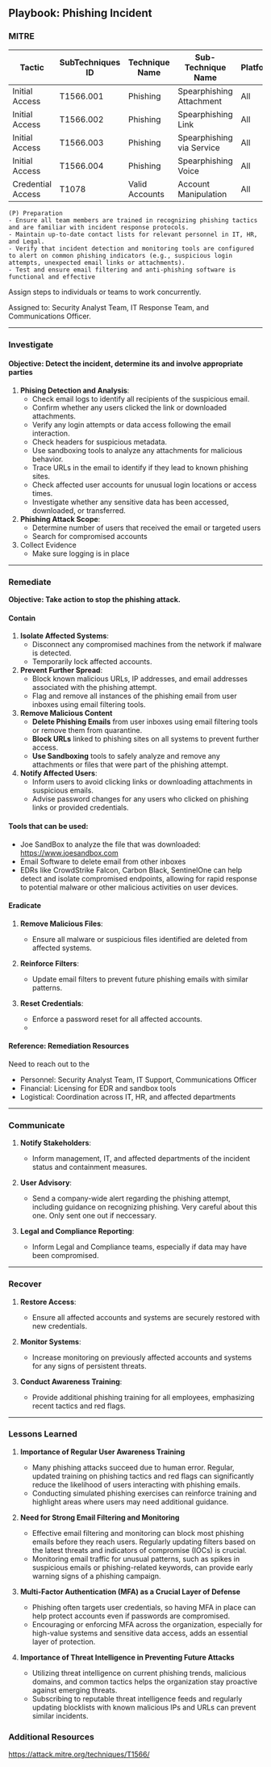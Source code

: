 ## Playbook: Phishing Incident

### MITRE

| Tactic         | SubTechniques ID | Technique Name      | Sub-Technique Name           | Platforms | Permissions Required |
| -------------- | ------------ | ------------------- | ---------------------------- | --------- | --------------------- |
| Initial Access | T1566.001        | Phishing           | Spearphishing Attachment     | All       | User-level            |
| Initial Access | T1566.002        | Phishing           | Spearphishing Link           | All       | User-level            |
| Initial Access | T1566.003        | Phishing           |  Spearphishing via Service    | All       | User-level            |
| Initial Access | T1566.004        | Phishing           | Spearphishing Voice           | All       | User-level            |
| Credential Access | T1078    | Valid Accounts     | Account Manipulation         | All       | User-level            |

```
(P) Preparation
- Ensure all team members are trained in recognizing phishing tactics and are familiar with incident response protocols.
- Maintain up-to-date contact lists for relevant personnel in IT, HR, and Legal.
- Verify that incident detection and monitoring tools are configured to alert on common phishing indicators (e.g., suspicious login attempts, unexpected email links or attachments).
- Test and ensure email filtering and anti-phishing software is functional and effective
```

Assign steps to individuals or teams to work concurrently.

Assigned to: Security Analyst Team, IT Response Team, and Communications Officer.

--------------
### Investigate
#### Objective: Detect the incident, determine its and involve appropriate parties

1. **Phising Detection and Analysis**: 
   * Check email logs to identify all recipients of the suspicious email.
   * Confirm whether any users clicked the link or downloaded attachments.
   * Verify any login attempts or data access following the email interaction.
   * Check headers for suspicious metadata.
   * Use sandboxing tools to analyze any attachments for malicious behavior.
   * Trace URLs in the email to identify if they lead to known phishing sites.
   * Check affected user accounts for unusual login locations or access times.
   * Investigate whether any sensitive data has been accessed, downloaded, or transferred.
2. **Phishing Attack Scope**:
   * Determine number of users that received the email or targeted users
   * Search for compromised accounts
3. Collect Evidence
   * Make sure logging is in place
--------------

### Remediate
**Objective: Take action to stop the phishing attack.**

#### Contain

1. **Isolate Affected Systems**:
   * Disconnect any compromised machines from the network if malware is detected.
   * Temporarily lock affected accounts.
2. **Prevent Further Spread**:
   * Block known malicious URLs, IP addresses, and email addresses associated with the phishing attempt.
   * Flag and remove all instances of the phishing email from user inboxes using email filtering tools.
3. **Remove Malicious Content**
   * **Delete Phishing Emails** from user inboxes using email filtering tools or remove them from quarantine.
   * **Block URLs** linked to phishing sites on all systems to prevent further access.
   * **Use Sandboxing** tools to safely analyze and remove any attachments or files that were part of the phishing attempt.
4. **Notify Affected Users**:
   * Inform users to avoid clicking links or downloading attachments in suspicious emails.
   * Advise password changes for any users who clicked on phishing links or provided credentials.

#### Tools that can be used: 
   * Joe SandBox to analyze the file that was downloaded: https://www.joesandbox.com
   * Email Software to delete email from other inboxes
   * EDRs like CrowdStrike Falcon, Carbon Black, SentinelOne can help detect and isolate compromised endpoints, allowing for rapid response to potential malware or other malicious activities on user devices.

#### Eradicate

1. **Remove Malicious Files**:
   * Ensure all malware or suspicious files identified are deleted from affected systems.
   
2. **Reinforce Filters**:
   * Update email filters to prevent future phishing emails with similar patterns.

3. **Reset Credentials**:
   * Enforce a password reset for all affected accounts.
   * 

#### Reference: Remediation Resources
Need to reach out to the 
* Personnel: Security Analyst Team, IT Support, Communications Officer
* Financial: Licensing for EDR and sandbox tools
* Logistical: Coordination across IT, HR, and affected departments

--------------

### Communicate

1. **Notify Stakeholders**:
   * Inform management, IT, and affected departments of the incident status and containment measures.
   
2. **User Advisory**:
   * Send a company-wide alert regarding the phishing attempt, including guidance on recognizing phishing. Very careful about this one. Only sent one out if neccessary.

3. **Legal and Compliance Reporting**:
   * Inform Legal and Compliance teams, especially if data may have been compromised.

--------------

### Recover

1. **Restore Access**:
   * Ensure all affected accounts and systems are securely restored with new credentials.
   
2. **Monitor Systems**:
   * Increase monitoring on previously affected accounts and systems for any signs of persistent threats.

3. **Conduct Awareness Training**:
   * Provide additional phishing training for all employees, emphasizing recent tactics and red flags.

--------------

### Lessons Learned

1. **Importance of Regular User Awareness Training**
   - Many phishing attacks succeed due to human error. Regular, updated training on phishing tactics and red flags can significantly reduce the likelihood of users interacting with phishing emails.
   - Conducting simulated phishing exercises can reinforce training and highlight areas where users may need additional guidance.

2. **Need for Strong Email Filtering and Monitoring**
   - Effective email filtering and monitoring can block most phishing emails before they reach users. Regularly updating filters based on the latest threats and indicators of compromise (IOCs) is crucial.
   - Monitoring email traffic for unusual patterns, such as spikes in suspicious emails or phishing-related keywords, can provide early warning signs of a phishing campaign.

3. **Multi-Factor Authentication (MFA) as a Crucial Layer of Defense**
   - Phishing often targets user credentials, so having MFA in place can help protect accounts even if passwords are compromised.
   - Encouraging or enforcing MFA across the organization, especially for high-value systems and sensitive data access, adds an essential layer of protection.
     
4. **Importance of Threat Intelligence in Preventing Future Attacks**
   - Utilizing threat intelligence on current phishing trends, malicious domains, and common tactics helps the organization stay proactive against emerging threats.
   - Subscribing to reputable threat intelligence feeds and regularly updating blocklists with known malicious IPs and URLs can prevent similar incidents.

### Additional Resources
https://attack.mitre.org/techniques/T1566/
